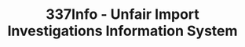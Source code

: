 ---
layout: default
bigquery: https://console.cloud.google.com/bigquery?p=patents-public-data&d=usitc_investigations&page=dataset&project=sheets-management-319211
citation: US International Trade Commission 337Info Unfair Import Investigations Information
  System
contributors: US International Trade Comission
cost: None
description: US International Trade Commission 337Info Unfair Import Investigations
  Information System contains data on investigations done under Section 337. Section
  337 declares the infringement of certain statutory intellectual property rights
  and other forms of unfair competition in import trade to be unlawful practices.
  Most Section 337 investigations involve allegations of patent or registered trademark
  infringement.
documentation: FAQ and tutorial available on the site
last_edit: 04/06/2022, 05:22:09
location: https://pubapps2.usitc.gov/337external/
maintained_by: US International Trade Comission
schema_fields:
- invUnfairAct
- endDateMarkmanHearing
- targetDate
- scheduledStartDateEvidHear
- finalIdOnViolationDue
- cafcAppeals
- investigationType
- finalDetNoViolation
- patentNumber
- docketNo
- scheduledEndDateEvidHear
- currentStatus
- issueDateOtherNonFinal
- complainant
- ouiiParticipation
- teoProceedingInvolved
- markmanHearing
- teoIdIssueDate
- copyrightNumbers
- ouiiAttorney
- currentActiveALJ
- teoIdDueDate
- startDateMarkmanHearing
- aljAssigned
- dateCreated
- title
- investigationNo
- gcAttorney
- lastUpdated
- dateComplaintFiled
- actualStartDateEvidHear
- investigationTermDate
- patentNumbers
- internalRemand
- id
- trademarkNumbers
- actualEndDateEvidHear
- teoReliefGranted
- respondent
- dateOfPublicationFrNotice
- finalDetViolation
- publication_number
- htsNumbers
- finalIdOnViolationIssue
shortname: unfair_import_investigations
tags:
- import
- legal
- trade
timeframe: 2008-2021 (prior to 2008 downloadable as a JSON file)
title: 337Info - Unfair Import Investigations Information System
uuid: 2721f5ec-e599-4890-9265-9706719fc71e
---